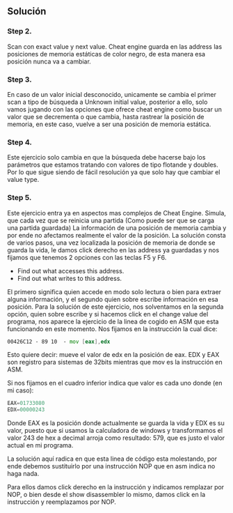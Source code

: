 ## Solución 
### Step 2.
Scan con exact value y next value. Cheat engine guarda en las address las posiciones de memoria estáticas de color negro, de esta manera esa posición nunca va a cambiar.
### Step 3.
En caso de un valor inicial desconocido, unicamente se cambia el primer scan a tipo de búsqueda a Unknown initial value, posterior a ello, solo vamos jugando con las opciones que ofrece cheat engine como buscar un valor que se decrementa o que cambia, hasta rastrear la posición de memoria, en este caso, vuelve a ser una posición de memoria estática.
### Step 4.
Este ejercicio solo cambia en que la búsqueda debe hacerse bajo los parámetros que estamos tratando con valores de tipo flotande y doubles. Por lo que sigue siendo de fácil resolución ya que solo hay que cambiar el value type.
### Step 5.
Este ejercicio entra ya en aspectos mas complejos de Cheat Engine. Simula, que cada vez que se reinicia una partida (Como puede ser que se carga una partida guardada) La información de una posición de memoria cambia y por ende no afectamos realmente el valor de la posición. La solución consta de varios pasos, una vez localizada la posición de memoria de donde se guarda la vida, le damos click derecho en las address ya guardadas y nos fijamos que tenemos 2 opciones con las teclas F5 y F6.
- Find out what accesses this address.
- Find out what writes to this address.

El primero significa quien accede en modo solo lectura o bien para extraer alguna información, y el segundo quien sobre escribe información en esa posición.
Para la solución de este ejercicio, nos solventamos en la segunda opción, quien sobre escribe y si hacemos click en el change value del programa, nos aparece la ejercicio de la linea de cogido en ASM que esta funcionando en este momento.
Nos fijamos en la instrucción la cual dice:
```asm
00426C12 - 89 10  - mov [eax],edx
```
Esto quiere decir: mueve el valor de edx en la posición de eax. EDX y EAX son registro para sistemas de 32bits mientras que mov es la instrucción en ASM.

Si nos fijamos en el cuadro inferior indica que valor es cada uno donde (en mi caso):
```asm
EAX=01733080
EDX=00000243
```
Donde EAX es la posición donde actualmente se guarda la vida y EDX es su valor, puesto que si usamos la calculadora de windows y transformamos el valor 243 de hex a decimal arroja como resultado: 579, que es justo el valor actual en mi programa.

La solución aquí radica en que esta linea de código esta molestando, por ende debemos sustituirlo por una instrucción NOP que en asm indica no haga nada.

Para ellos damos click derecho en la instrucción y indicamos remplazar por NOP, o bien desde el show disassembler lo mismo, damos click en la instrucción y reemplazamos por NOP.
